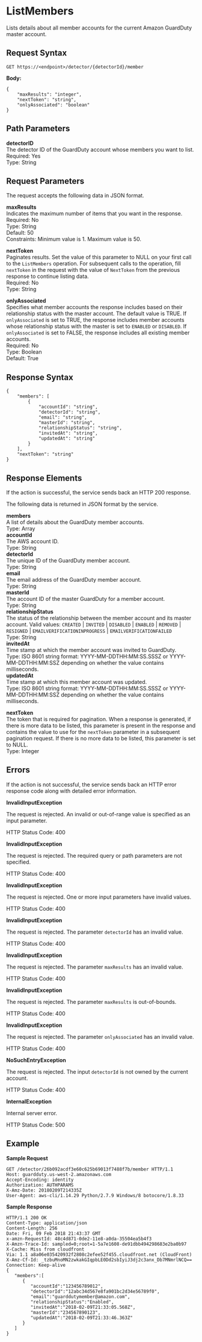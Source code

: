 # ListMembers<a name="list-members"></a>

Lists details about all member accounts for the current Amazon GuardDuty master account\.

## Request Syntax<a name="list-members-request-syntax"></a>

```
GET https://<endpoint>/detector/{detectorId}/member
```

**Body:**

```
{
    "maxResults": "integer",
    "nextToken": "string",
    "onlyAssociated": "boolean"
}
```

## Path Parameters<a name="list-members-path-parameters"></a>

**detectorID**  
The detector ID of the GuardDuty account whose members you want to list\.  
Required: Yes  
Type: String

## Request Parameters<a name="list-members-request-parameters"></a>

The request accepts the following data in JSON format\.

**maxResults**  
Indicates the maximum number of items that you want in the response\.  
Required: No  
Type: String  
Default: 50  
Constraints: Minimum value is 1\. Maximum value is 50\.

**nextToken**  
Paginates results\. Set the value of this parameter to NULL on your first call to the `ListMembers` operation\. For subsequent calls to the operation, fill `nextToken` in the request with the value of `NextToken` from the previous response to continue listing data\.  
Required: No  
Type: String

**onlyAssociated**  
Specifies what member accounts the response includes based on their relationship status with the master account\. The default value is TRUE\. If `onlyAssociated` is set to TRUE, the response includes member accounts whose relationship status with the master is set to `ENABLED` or `DISABLED`\. If `onlyAssociated` is set to FALSE, the response includes all existing member accounts\.  
Required: No  
Type: Boolean  
Default: True

## Response Syntax<a name="list-members-response-syntax"></a>

```
{
    "members": [
        {
            "accountId": "string",
            "detectorId": "string",
            "email": "string",
            "masterId": "string",
            "relationshipStatus": "string",
            "invitedAt": "string",
            "updatedAt": "string"
        }
    ],
    "nextToken": "string"
}
```

## Response Elements<a name="list-members-response-parameters"></a>

If the action is successful, the service sends back an HTTP 200 response\.

The following data is returned in JSON format by the service\.

**members**  
A list of details about the GuardDuty member accounts\.  
Type: Array    
**accountId**  
The AWS account ID\.  
Type: String  
**detectorId**  
The unique ID of the GuardDuty member account\.  
Type: String  
**email**  
The email address of the GuardDuty member account\.  
Type: String  
**masterId**  
The account ID of the master GuardDuty for a member account\.  
Type: String  
**relationshipStatus**  
The status of the relationship between the member account and its master account\. Valid values: `CREATED` \| `INVITED` \| `DISABLED` \| `ENABLED` \| `REMOVED` \| `RESIGNED` \| `EMAILVERIFICATIONINPROGRESS` \| `EMAILVERIFICATIONFAILED`  
Type: String  
**invitedAt**  
Time stamp at which the member account was invited to GuardDuty\.  
Type: ISO 8601 string format: YYYY\-MM\-DDTHH:MM:SS\.SSSZ or YYYY\-MM\-DDTHH:MM:SSZ depending on whether the value contains milliseconds\.  
**updatedAt**  
Time stamp at which this member account was updated\.  
Type: ISO 8601 string format: YYYY\-MM\-DDTHH:MM:SS\.SSSZ or YYYY\-MM\-DDTHH:MM:SSZ depending on whether the value contains milliseconds\.

**nextToken**  
The token that is required for pagination\. When a response is generated, if there is more data to be listed, this parameter is present in the response and contains the value to use for the `nextToken` parameter in a subsequent pagination request\. If there is no more data to be listed, this parameter is set to NULL\.  
Type: Integer

## Errors<a name="list-members-errors"></a>

If the action is not successful, the service sends back an HTTP error response code along with detailed error information\.

**InvalidInputException**

The request is rejected\. An invalid or out\-of\-range value is specified as an input parameter\.

HTTP Status Code: 400 

**InvalidInputException**

The request is rejected\. The required query or path parameters are not specified\.

HTTP Status Code: 400 

**InvalidInputException**

The request is rejected\. One or more input parameters have invalid values\.

HTTP Status Code: 400 

**InvalidInputException**

The request is rejected\. The parameter `detectorId` has an invalid value\.

HTTP Status Code: 400 

**InvalidInputException**

The request is rejected\. The parameter `maxResults` has an invalid value\.

HTTP Status Code: 400 

**InvalidInputException**

The request is rejected\. The parameter `maxResults` is out\-of\-bounds\.

HTTP Status Code: 400 

**InvalidInputException**

The request is rejected\. The parameter `onlyAssociated` has an invalid value\.

HTTP Status Code: 400 

**NoSuchEntryException**

The request is rejected\. The input `detectorId` is not owned by the current account\.

HTTP Status Code: 400 

**InternalException**

Internal server error\.

HTTP Status Code: 500 

## Example<a name="list-members-example"></a>

**Sample Request**

```
GET /detector/26b092acdf3e60c625b69013f7488f7b/member HTTP/1.1
Host: guardduty.us-west-2.amazonaws.com
Accept-Encoding: identity
Authorization: AUTHPARAMS
X-Amz-Date: 20180209T214335Z
User-Agent: aws-cli/1.14.29 Python/2.7.9 Windows/8 botocore/1.8.33
```

**Sample Response**

```
HTTP/1.1 200 OK
Content-Type: application/json
Content-Length: 256
Date: Fri, 09 Feb 2018 21:43:37 GMT
x-amzn-RequestId: 48c4d871-0de2-11e8-a0da-35504ea5b4f3
X-Amzn-Trace-Id: sampled=0;root=1-5a7e1608-de91dbb494298683e2ba0b97
X-Cache: Miss from cloudfront
Via: 1.1 a8a06e035420932f2808c2efee52f455.cloudfront.net (CloudFront)
X-Amz-Cf-Id: _tzbuMnoMN2zwkakGIqpbLE0Dd2sbIyiJ3dj2c3anx_Db7MNmrlNCQ==
Connection: Keep-alive
{  
   "members":[  
      {  
         "accountId":"123456789012",
         "detectorId":"12abc34d567e8fa901bc2d34e56789f0",
         "email":"guarddutymember@amazon.com",
         "relationshipStatus":"Enabled",
         "invitedAt":"2018-02-09T21:33:05.568Z",
         "masterId":"234567890123",
         "updatedAt":"2018-02-09T21:33:46.363Z"
      }
   ]
}
```